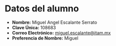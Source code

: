 # Datos del alumno
- **Nombre:** Miguel Angel Escalante Serrato
- **Clave Única:**  108683
- **Correo Electrónico:** miguel.escalante@itam.mx
- **Preferencia de Nombre:** Miguel


